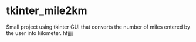 # tkinter_mile2km
Small project using tkinter GUI that converts the number of miles entered by the user into kilometer.
hfjjjj
